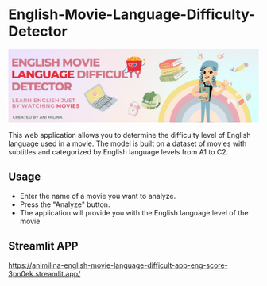 # English-Movie-Language-Difficulty-Detector

![Cover image](eng_cover.jpg)

This web application allows you to determine the difficulty level of English language used in a movie. The model is built on a dataset of movies with subtitles and categorized by English language levels from A1 to C2.

## Usage

* Enter the name of a movie you want to analyze.
* Press the "Analyze" button.
* The application will provide you with the English language level of the movie

## Streamlit APP

https://animilina-english-movie-language-difficult-app-eng-score-3pn0ek.streamlit.app/
